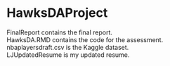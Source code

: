 # HawksDAProject
FinalReport contains the final report.  
HawksDA.RMD contains the code for the assessment.  
nbaplayersdraft.csv is the Kaggle dataset.  
LJUpdatedResume is my updated resume.
